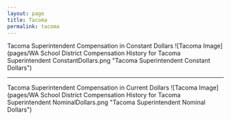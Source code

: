 ```yaml
---
layout: page
title: Tacoma
permalink: tacoma
---
```



Tacoma Superintendent Compensation in Constant Dollars
![Tacoma Image](pages/WA School District Compensation History for Tacoma Superintendent ConstantDollars.png "Tacoma Superintendent Constant Dollars")
___

Tacoma Superintendent Compensation in Current Dollars
![Tacoma Image](pages/WA School District Compensation History for Tacoma Superintendent NominalDollars.png "Tacoma Superintendent Nominal Dollars")